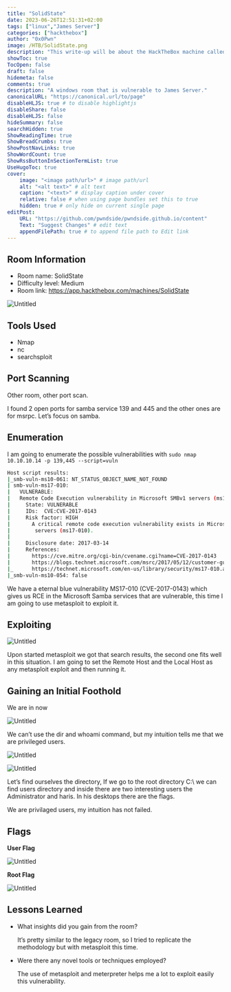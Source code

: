 ```yaml
---
title: "SolidState"
date: 2023-06-26T12:51:31+02:00
tags: ["linux","James Server"]
categories: ["hackthebox"]
author: "0x0Pwn"
image: /HTB/SolidState.png
description: "This write-up will be about the HackTheBox machine called SolidState. "
showToc: true
TocOpen: false
draft: false
hidemeta: false
comments: true
description: "A windows room that is vulnerable to James Server."
canonicalURL: "https://canonical.url/to/page"
disableHLJS: true # to disable highlightjs
disableShare: false
disableHLJS: false
hideSummary: false
searchHidden: true
ShowReadingTime: true
ShowBreadCrumbs: true
ShowPostNavLinks: true
ShowWordCount: true
ShowRssButtonInSectionTermList: true
UseHugoToc: true
cover:
    image: "<image path/url>" # image path/url
    alt: "<alt text>" # alt text
    caption: "<text>" # display caption under cover
    relative: false # when using page bundles set this to true
    hidden: true # only hide on current single page
editPost:
    URL: "https://github.com/pwndside/pwndside.github.io/content"
    Text: "Suggest Changes" # edit text
    appendFilePath: true # to append file path to Edit link
---
```


## Room Information

- Room name: SolidState
- Difficulty level: Medium
- Room link: https://app.hackthebox.com/machines/SolidState

![Untitled](/HTB/SolidState.png)

## Tools Used

- Nmap
- nc
- searchsploit

## Port Scanning

Other room, other port scan.

I found 2 open ports for samba service 139 and 445 and the other ones are for msrpc. Let’s focus on samba.

## Enumeration

I am going to enumerate the possible vulnerabilities with `sudo nmap 10.10.10.14 -p 139,445 --script=vuln` 

```bash
Host script results:
|_smb-vuln-ms10-061: NT_STATUS_OBJECT_NAME_NOT_FOUND
| smb-vuln-ms17-010:
|   VULNERABLE:
|   Remote Code Execution vulnerability in Microsoft SMBv1 servers (ms17-010)
|     State: VULNERABLE
|     IDs:  CVE:CVE-2017-0143
|     Risk factor: HIGH
|       A critical remote code execution vulnerability exists in Microsoft SMBv1
|        servers (ms17-010).
|
|     Disclosure date: 2017-03-14
|     References:
|       https://cve.mitre.org/cgi-bin/cvename.cgi?name=CVE-2017-0143
|       https://blogs.technet.microsoft.com/msrc/2017/05/12/customer-guidance-for-wannacrypt-attacks/
|_      https://technet.microsoft.com/en-us/library/security/ms17-010.aspx
|_smb-vuln-ms10-054: false
```

We have a eternal blue vulnerability MS17-010 (CVE-2017-0143) which gives us RCE in the Microsoft Samba services that are vulnerable, this time I am going to use metasploit to exploit it.

## Exploiting

![Untitled](/HTB/blue-1.png)

Upon started metasploit we got that search results, the second one fits well in this situation. I am going to set the Remote Host and the Local Host as any metasploit exploit and then running it.

## Gaining an Initial Foothold

We are in now

![Untitled](/HTB/blue-5.png)

We can’t use the dir and whoami command, but my intuition tells me that we are privileged users.

![Untitled](/HTB/blue-4.png)

![Untitled](/HTB/blue-2.png)

Let’s find ourselves the directory, If we go to the root directory C:\ we can find users directory and inside there are two interesting users the Administrator and haris. In his desktops there are the flags.

We are privilaged users, my intuition has not failed.

## Flags

**User Flag**

![Untitled](/HTB/blue-6.png)

**Root Flag**

![Untitled](/HTB/blue-7.png)

## Lessons Learned

- What insights did you gain from the room?
    
    It’s pretty similar to the legacy room, so I tried to replicate the methodology but with metasploit this time.
    
- Were there any novel tools or techniques employed?
    
    The use of metasploit and meterpreter helps me a lot to exploit easily this vulnerability.
